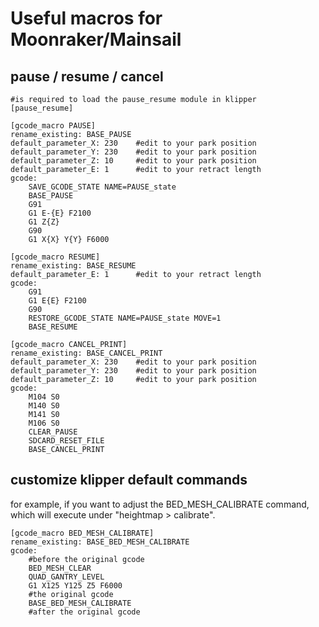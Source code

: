 # Useful macros for Moonraker/Mainsail

## pause / resume / cancel
```
#is required to load the pause_resume module in klipper
[pause_resume]

[gcode_macro PAUSE]
rename_existing: BASE_PAUSE
default_parameter_X: 230    #edit to your park position
default_parameter_Y: 230    #edit to your park position
default_parameter_Z: 10     #edit to your park position
default_parameter_E: 1      #edit to your retract length
gcode:
    SAVE_GCODE_STATE NAME=PAUSE_state
    BASE_PAUSE
    G91
    G1 E-{E} F2100
    G1 Z{Z}
    G90
    G1 X{X} Y{Y} F6000

[gcode_macro RESUME]
rename_existing: BASE_RESUME
default_parameter_E: 1      #edit to your retract length
gcode:
    G91
    G1 E{E} F2100
    G90
    RESTORE_GCODE_STATE NAME=PAUSE_state MOVE=1
    BASE_RESUME

[gcode_macro CANCEL_PRINT]
rename_existing: BASE_CANCEL_PRINT
default_parameter_X: 230    #edit to your park position
default_parameter_Y: 230    #edit to your park position
default_parameter_Z: 10     #edit to your park position
gcode:
    M104 S0
    M140 S0
    M141 S0
    M106 S0
    CLEAR_PAUSE
    SDCARD_RESET_FILE
    BASE_CANCEL_PRINT
```

## customize klipper default commands
for example, if you want to adjust the BED_MESH_CALIBRATE command, which will execute under "heightmap > calibrate".
```
[gcode_macro BED_MESH_CALIBRATE]
rename_existing: BASE_BED_MESH_CALIBRATE
gcode:
    #before the original gcode
    BED_MESH_CLEAR
    QUAD_GANTRY_LEVEL
    G1 X125 Y125 Z5 F6000
    #the original gcode
    BASE_BED_MESH_CALIBRATE
    #after the original gcode
```